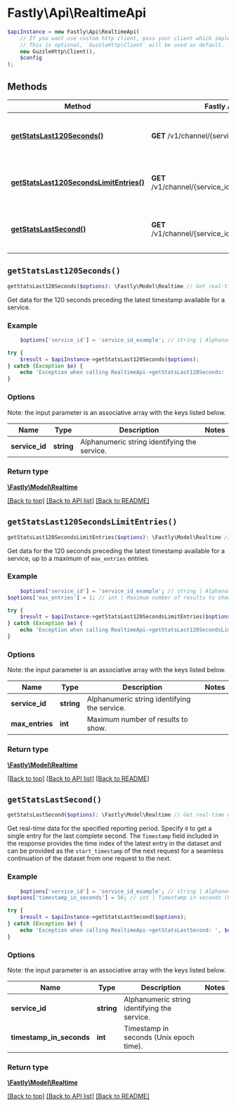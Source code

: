 # Fastly\Api\RealtimeApi


```php
$apiInstance = new Fastly\Api\RealtimeApi(
    // If you want use custom http client, pass your client which implements `GuzzleHttp\ClientInterface`.
    // This is optional, `GuzzleHttp\Client` will be used as default.
    new GuzzleHttp\Client(),
    $config
);
```

## Methods

Method | Fastly API endpoint | Description
------------- | ------------- | -------------
[**getStatsLast120Seconds()**](RealtimeApi.md#getStatsLast120Seconds) | **GET** /v1/channel/{service_id}/ts/h | Get real-time data for the last 120 seconds
[**getStatsLast120SecondsLimitEntries()**](RealtimeApi.md#getStatsLast120SecondsLimitEntries) | **GET** /v1/channel/{service_id}/ts/h/limit/{max_entries} | Get a limited number of real-time data entries
[**getStatsLastSecond()**](RealtimeApi.md#getStatsLastSecond) | **GET** /v1/channel/{service_id}/ts/{timestamp_in_seconds} | Get real-time data from specified time


## `getStatsLast120Seconds()`

```php
getStatsLast120Seconds($options): \Fastly\Model\Realtime // Get real-time data for the last 120 seconds
```

Get data for the 120 seconds preceding the latest timestamp available for a service.

### Example
```php
    $options['service_id'] = 'service_id_example'; // string | Alphanumeric string identifying the service.

try {
    $result = $apiInstance->getStatsLast120Seconds($options);
} catch (Exception $e) {
    echo 'Exception when calling RealtimeApi->getStatsLast120Seconds: ', $e->getMessage(), PHP_EOL;
}
```

### Options

Note: the input parameter is an associative array with the keys listed below.

Name | Type | Description  | Notes
------------- | ------------- | ------------- | -------------
**service_id** | **string** | Alphanumeric string identifying the service. |

### Return type

[**\Fastly\Model\Realtime**](../Model/Realtime.md)

[[Back to top]](#) [[Back to API list]](../../README.md#endpoints)
[[Back to README]](../../README.md)

## `getStatsLast120SecondsLimitEntries()`

```php
getStatsLast120SecondsLimitEntries($options): \Fastly\Model\Realtime // Get a limited number of real-time data entries
```

Get data for the 120 seconds preceding the latest timestamp available for a service, up to a maximum of `max_entries` entries.

### Example
```php
    $options['service_id'] = 'service_id_example'; // string | Alphanumeric string identifying the service.
$options['max_entries'] = 1; // int | Maximum number of results to show.

try {
    $result = $apiInstance->getStatsLast120SecondsLimitEntries($options);
} catch (Exception $e) {
    echo 'Exception when calling RealtimeApi->getStatsLast120SecondsLimitEntries: ', $e->getMessage(), PHP_EOL;
}
```

### Options

Note: the input parameter is an associative array with the keys listed below.

Name | Type | Description  | Notes
------------- | ------------- | ------------- | -------------
**service_id** | **string** | Alphanumeric string identifying the service. |
**max_entries** | **int** | Maximum number of results to show. |

### Return type

[**\Fastly\Model\Realtime**](../Model/Realtime.md)

[[Back to top]](#) [[Back to API list]](../../README.md#endpoints)
[[Back to README]](../../README.md)

## `getStatsLastSecond()`

```php
getStatsLastSecond($options): \Fastly\Model\Realtime // Get real-time data from specified time
```

Get real-time data for the specified reporting period. Specify `0` to get a single entry for the last complete second. The `Timestamp` field included in the response provides the time index of the latest entry in the dataset and can be provided as the `start_timestamp` of the next request for a seamless continuation of the dataset from one request to the next.

### Example
```php
    $options['service_id'] = 'service_id_example'; // string | Alphanumeric string identifying the service.
$options['timestamp_in_seconds'] = 56; // int | Timestamp in seconds (Unix epoch time).

try {
    $result = $apiInstance->getStatsLastSecond($options);
} catch (Exception $e) {
    echo 'Exception when calling RealtimeApi->getStatsLastSecond: ', $e->getMessage(), PHP_EOL;
}
```

### Options

Note: the input parameter is an associative array with the keys listed below.

Name | Type | Description  | Notes
------------- | ------------- | ------------- | -------------
**service_id** | **string** | Alphanumeric string identifying the service. |
**timestamp_in_seconds** | **int** | Timestamp in seconds (Unix epoch time). |

### Return type

[**\Fastly\Model\Realtime**](../Model/Realtime.md)

[[Back to top]](#) [[Back to API list]](../../README.md#endpoints)
[[Back to README]](../../README.md)
